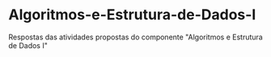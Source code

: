 # Algoritmos-e-Estrutura-de-Dados-I
Respostas das atividades propostas do componente "Algoritmos e Estrutura de Dados I"

